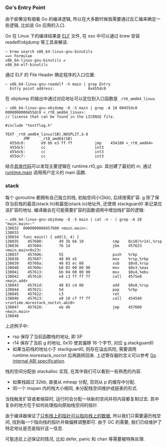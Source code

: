 ### Go's Entry Point
由于偷懒没有细看 Go 的编译逻辑, 所以在大多数时候我需要通过反汇编来确定一些逻辑, 比如说 Go 应用的入口.

Go 在 Linux 下的编译结果是 [ELF](https://en.wikipedia.org/wiki/Executable_and_Linkable_Format) 文件,
在 osx 中可以通过 brew 安装 readelf/objdump 等工具来解读.
```shell
~ brew search x86_64-linux-gnu-binutils
==> Formulae
x86_64-linux-gnu-binutils ✔                                                                     x86_64-elf-binutils
```

通过 ELF 的 File Header 确定程序的入口位置:
```shell
~ x86_64-linux-gnu-readelf -h main | grep Entry
  Entry point address:               0x455dc0
```

在 objdump 的输出中通过对应地址可以定位到入口函数是 `_rt0_amd64_linux`.
```shell
~ x86_64-linux-gnu-objdump -D -S main | grep -A 10 00455dc0
0000000000455dc0 <_rt0_amd64_linux>:
// license that can be found in the LICENSE file.

#include "textflag.h"

TEXT _rt0_amd64_linux(SB),NOSPLIT,$-8
        JMP     _rt0_amd64(SB)
  455dc0:       e9 bb e3 ff ff          jmp    454180 <_rt0_amd64>
  455dc5:       cc                      int3
  455dc6:       cc                      int3
  455dc7:       cc                      int3
```
结合[具体代码](https://github.com/golang/go/blob/go1.21.5/src/runtime/asm_amd64.s#L15)可以发现主要逻辑在 runtime.rt0_go.
其创建了最初的 m, 通过 [runtime.main](https://github.com/golang/go/blob/go1.21.5/src/runtime/proc.go#L144) 调用用户定义的 main 函数.

### stack
每个 goroutine 都拥有自己独立的栈, 初始空间小(2kb), 后续按需扩容.
g 除了保存当前栈的最高(stack.hi)和最低(stack.lo)地址外, 还使用 stackguard0 来记录应该扩容的地址.
编译器会在可能需要扩容的函数调用中增加栈扩容的逻辑:
```shell
~ x86_64-linux-gnu-objdump -D -S main | cat -n - | grep -A 20 "main.main>:"
138032  0000000000457600 <main.main>:
138033
138034  func main() { add(3, 4) }
138035    457600:       49 3b 66 10             cmp    0x10(%r14),%rsp
138036    457604:       76 1d                   jbe    457623 <main.main+0x23>
138037    457606:       55                      push   %rbp
138038    457607:       48 89 e5                mov    %rsp,%rbp
138039    45760a:       48 83 ec 08             sub    $0x8,%rsp
138040    45760e:       b8 03 00 00 00          mov    $0x3,%eax
138041    457613:       bb 04 00 00 00          mov    $0x4,%ebx
138042    457618:       e8 c3 ff ff ff          call   4575e0 <main.add>
138043    45761d:       48 83 c4 08             add    $0x8,%rsp
138044    457621:       5d                      pop    %rbp
138045    457622:       c3                      ret
138046    457623:       e8 18 cf ff ff          call   454540 <runtime.morestack_noctxt.abi0>
138047    457628:       eb d6                   jmp    457600 <main.main>
138048
```
上述例子中:
- rsp 保存了当前函数栈的地址, 即 SP
- r14 保存了当前 g 的地址, 0x10 使其偏移 16 个字节, 对应 g.stackguard0
- 如果当前栈的地址小于 stackguard0, 则存在溢出风险, 需要调用 runtime.morestack_noctxt 后再跳转回来.
上述寄存器的含义可以参考 [Go internal ABI specification](https://go.googlesource.com/go/+/refs/heads/dev.regabi/src/cmd/compile/internal-abi.md#amd64-architecture).

栈的空间分配由 stackalloc 实现, 在其中我们可以看到一些熟悉的内容.
- 如果栈超过 32kb, 直接从 mheap 分配, 否则从 p 的缓存中分配.
- 同一个 mspan 内的栈大小相同, 未分配栈空间维护成链表的形式.

当栈触发扩容或者缩容时, 运行时会分配一块新的空间并将内容都复制过去.
其中复杂的地方在于如何处理指向原始栈空间的指针.

由于编译器保证了[只有栈上的指针可以指向栈上的数据](https://docs.google.com/document/d/1wAaf1rYoM4S4gtnPh0zOlGzWtrZFQ5suE8qr2sD8uWQ/pub),
所以我们只需要遍历栈空间, 找到每一个指向栈的指针并做偏移调整即可.
由于 GC 的需要, 我们已经维护了特定地址是否是指针这一信息.

可能违反上述保证的情况, 比如 defer, panic 和 chan 等需要被特殊处理.
